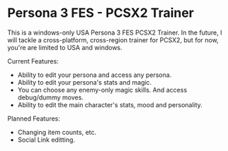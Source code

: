 # Persona 3 FES - PCSX2 Trainer

This is a windows-only USA Persona 3 FES PCSX2 Trainer. In the future, I will tackle a cross-platform, cross-region trainer for PCSX2, but for now, you're are limited to USA and windows.

Current Features:
- Ability to edit your persona and access any persona.
- Ability to edit your persona's stats and magic. 
 - You can choose any enemy-only magic skills. And access debug/dummy moves.
- Ability to edit the main character's stats, mood and personality.

Planned Features:
- Changing item counts, etc.
- Social Link editting.
